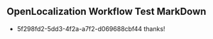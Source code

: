 ## OpenLocalization Workflow Test MarkDown
* 5f298fd2-5dd3-4f2a-a7f2-d069688cbf44 thanks!

<!--HONumber=Aug16_HO1-->


